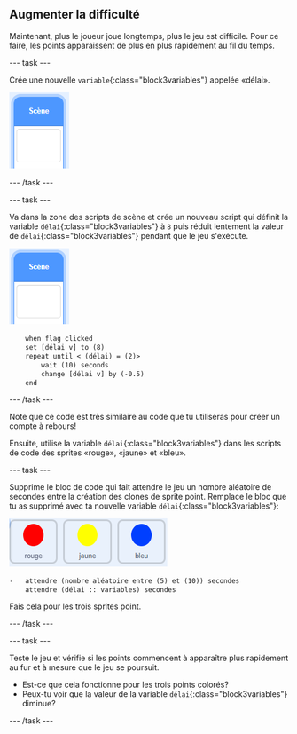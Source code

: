 ## Augmenter la difficulté

Maintenant, plus le joueur joue longtemps, plus le jeu est difficile. Pour ce faire, les points apparaissent de plus en plus rapidement au fil du temps.

--- task ---

Crée une nouvelle `variable`{:class="block3variables"} appelée «délai».

![Sprite Scène](images/stage-sprite.png)

--- /task ---

--- task ---

Va dans la zone des scripts de scène et crée un nouveau script qui définit la variable `délai`{:class="block3variables"} à `8` puis réduit lentement la valeur de `délai`{:class="block3variables"} pendant que le jeu s'exécute.

![Sprite Scène](images/stage-sprite.png)

```blocks3
    when flag clicked
	set [délai v] to (8)
	repeat until < (délai) = (2)>
		wait (10) seconds
		change [délai v] by (-0.5)
	end
```

--- /task ---

Note que ce code est très similaire au code que tu utiliseras pour créer un compte à rebours!

Ensuite, utilise la variable `délai`{:class="block3variables"} dans les scripts de code des sprites «rouge», «jaune» et «bleu».

--- task ---

Supprime le bloc de code qui fait attendre le jeu un nombre aléatoire de secondes entre la création des clones de sprite point. Remplace le bloc que tu as supprimé avec ta nouvelle variable `délai`{:class="block3variables"}:

![capture d'écran](images/all-dots.png)

```blocks3
-   attendre (nombre aléatoire entre (5) et (10)) secondes
    attendre (délai :: variables) secondes
```

Fais cela pour les trois sprites point.

--- /task ---

--- task ---

Teste le jeu et vérifie si les points commencent à apparaître plus rapidement au fur et à mesure que le jeu se poursuit.

+ Est-ce que cela fonctionne pour les trois points colorés?
+ Peux-tu voir que la valeur de la variable `délai`{:class="block3variables"} diminue?

--- /task ---